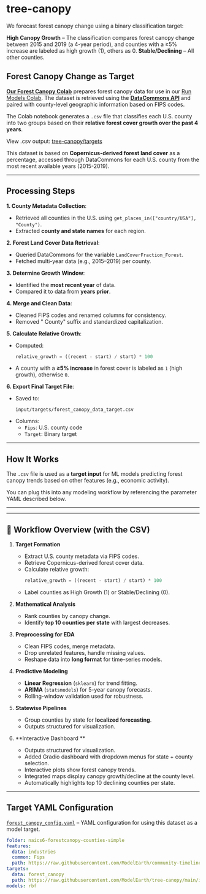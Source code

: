 # tree-canopy

We forecast forest canopy change using a binary classification target:

**High Canopy Growth** – The classification compares forest canopy change between 2015 and 2019 (a 4-year period), and counties with a ≥5% increase are labeled as high growth (1), others as 0.
**Stable/Declining** – All other counties.

## Forest Canopy Change as Target

[**Our Forest Canopy Colab**](https://colab.research.google.com/drive/10i3CP3Tgoxxj7PTxvr6YGw9AaxoI4Kxu?usp=sharing) prepares forest canopy data for use in our [Run Models Colab](https://colab.research.google.com/drive/1zu0WcCiIJ5X3iN1Hd1KSW4dGn0JuodB8?usp=sharing). The dataset is retrieved using the [**DataCommons API**](https://datacommons.org/) and paired with county-level geographic information based on FIPS codes.

The Colab notebook generates a `.csv` file that classifies each U.S. county into two groups based on their **relative forest cover growth over the past 4 years**.

View .csv output: [tree-canopy/targets](https://github.com/ModelEarth/tree-canopy/blob/main/input/targets/forest_canopy_data_target.csv)

This dataset is based on **Copernicus-derived forest land cover** as a percentage, accessed through DataCommons for each U.S. county from the most recent available years (2015-2019).

---

## Processing Steps

**1. County Metadata Collection**:
   - Retrieved all counties in the U.S. using `get_places_in(["country/USA"], "County")`.
   - Extracted **county and state names** for each region.

**2. Forest Land Cover Data Retrieval**:
   - Queried DataCommons for the variable `LandCoverFraction_Forest`.
   - Fetched multi-year data (e.g., 2015–2019) per county.

**3. Determine Growth Window**:
   - Identified the **most recent year** of data.
   - Compared it to data from **years prior**.

**4. Merge and Clean Data**:
   - Cleaned FIPS codes and renamed columns for consistency.
   - Removed " County" suffix and standardized capitalization.

**5. Calculate Relative Growth**:
   - Computed:
     ```python
     relative_growth = ((recent - start) / start) * 100
     ```
   - A county with a **≥5% increase** in forest cover is labeled as `1` (high growth), otherwise `0`.

**6. Export Final Target File**:
   - Saved to:
     ```
     input/targets/forest_canopy_data_target.csv
     ```
   - Columns:
     - `Fips`: U.S. county code
     - `Target`: Binary target

---

## How It Works

The `.csv` file is used as a **target input** for ML models predicting forest canopy trends based on other features (e.g., economic activity).

You can plug this into any modeling workflow by referencing the parameter YAML described below.

---




---

## 🔎 Workflow Overview (with the CSV)

1. **Target Formation**
   - Extract U.S. county metadata via FIPS codes.
   - Retrieve Copernicus-derived forest cover data.
   - Calculate relative growth:
     ```python
     relative_growth = ((recent - start) / start) * 100
     ```
   - Label counties as High Growth (1) or Stable/Declining (0).

2. **Mathematical Analysis**
   - Rank counties by canopy change.
   - Identify **top 10 counties per state** with largest decreases.

3. **Preprocessing for EDA**
   - Clean FIPS codes, merge metadata.
   - Drop unrelated features, handle missing values.
   - Reshape data into **long format** for time-series models.

4. **Predictive Modeling**
   - **Linear Regression** (`sklearn`) for trend fitting.  
   - **ARIMA** (`statsmodels`) for 5-year canopy forecasts.  
   - Rolling-window validation used for robustness.

5. **Statewise Pipelines**
   - Group counties by state for **localized forecasting**.
   - Outputs structured for visualization.

6. **Interactive Dashboard **
   - Outputs structured for visualization.
   - Added Gradio dashboard with dropdown menus for state + county selection.
   - Interactive plots show forest canopy trends.
   - Integrated maps display canopy growth/decline at the county level.
   - Automatically highlights top 10 declining counties per state.

   

---
## Target YAML Configuration

[`forest_canopy_config.yaml`](https://github.com/ModelEarth/tree-canopy/blob/main/parameters/forest_canopy_config.yaml) – YAML configuration for using this dataset as a model target.

```yaml
folder: naics6-forestcanopy-counties-simple
features:
  data: industries
  common: Fips
  path: https://raw.githubusercontent.com/ModelEarth/community-timelines/main/training/naics2/US/counties/2020/US-ME-training-naics2-counties-2020.csv
targets:
  data: forest_canopy
  path: https://raw.githubusercontent.com/ModelEarth/tree-canopy/main/input/targets/forest_canopy_data_target.csv
models: rbf
